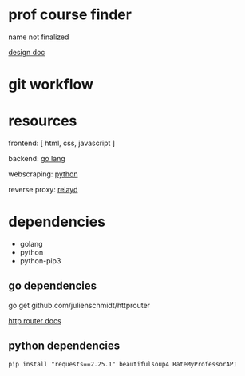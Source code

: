# prof course finder

name not finalized

[design doc](https://docs.google.com/document/d/18EV5vSysP4g-dQlOz8RPAOX1CN95_Bku6ngtJE6O48w/edit#heading=h.ng2zz6cp2tz0)

# git workflow

# resources 

frontend: [ html, css, javascript ]

backend: [go lang](https://go.dev/learn/)

webscraping: [python](https://docs.python.org/3/)

reverse proxy: [relayd](https://man.openbsd.org/relayd.8)

# dependencies

- golang
- python
- python-pip3

## go dependencies

go get github.com/julienschmidt/httprouter

[http router docs](https://pkg.go.dev/github.com/julienschmidt/httprouter)

## python dependencies

`pip install "requests==2.25.1" beautifulsoup4 RateMyProfessorAPI`

